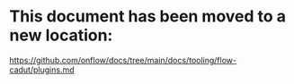 # This document has been moved to a new location:

https://github.com/onflow/docs/tree/main/docs/tooling/flow-cadut/plugins.md
